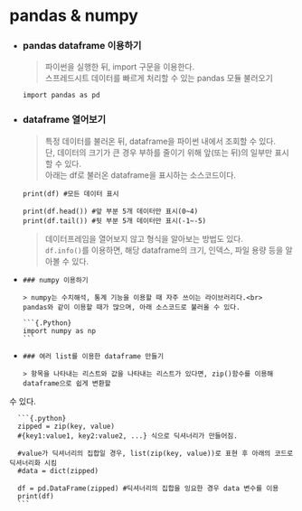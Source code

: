 # pandas & numpy

-   ### pandas dataframe 이용하기

    > 파이썬을 실행한 뒤, import 구문을 이용한다.<br>
    > 스프레드시트 데이터를 빠르게 처리할 수 있는 pandas 모듈 불러오기

    ```{.Python}
    import pandas as pd
    ```

-    ### dataframe 열어보기

      > 특정 데이터를 불러온 뒤, dataframe을 파이썬 내에서 조회할 수 있다.<br>
      단, 데이터의 크기가 큰 경우 부하를 줄이기 위해 앞(또는 뒤)의 일부만 표시할 수 있다.<br>
      아래는 df로 불러온 dataframe을 표시하는 소스코드이다.

      ```{.python}
      print(df) #모든 데이터 표시

      print(df.head()) #앞 부분 5개 데이터만 표시(0~4)
      print(df.tail()) #뒷 부분 5개 데이터만 표시(-1~-5)
      ```

      > 데이터프레임을 열어보지 않고 형식을 알아보는 방법도 있다.<br>
      `df.info()`를 이용하면, 해당 dataframe의 크기, 인덱스, 파일 용량 등을 알아볼 수 있다.

-     ### numpy 이용하기

      > numpy는 수치해석, 통계 기능을 이용할 때 자주 쓰이는 라이브러리다.<br>
      pandas와 같이 이용할 때가 많으며, 아래 소스코드로 불러올 수 있다.

      ```{.Python}
      import numpy as np
      ```

-     ### 여러 list를 이용한 dataframe 만들기

      > 항목을 나타내는 리스트와 값을 나타내는 리스트가 있다면, zip()함수를 이용해 dataframe으로 쉽게 변환할
수 있다.<br>

      ```{.python}
      zipped = zip(key, value)
      #{key1:value1, key2:value2, ...} 식으로 딕셔너리가 만들어짐.

      #value가 딕셔너리의 집합일 경우, list(zip(key, value))로 표현 후 아래의 코드로 딕셔너리화 시킴
      #data = dict(zipped)

      df = pd.DataFrame(zipped) #딕셔너리의 집합을 잉요한 경우 data 변수를 이용
      print(df)
      ```

